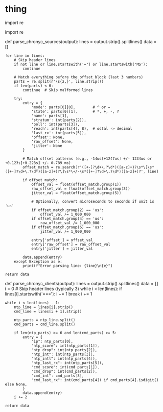 # thing

import re

import re

def parse_chronyc_sources(output):
    lines = output.strip().splitlines()
    data = []
    
    for line in lines:
        # Skip header lines
        if not line or line.startswith('=') or line.startswith('MS'):
            continue
        
        # Match everything before the offset block (last 3 numbers)
        parts = re.split(r'\s{2,}', line.strip())
        if len(parts) < 6:
            continue  # Skip malformed lines

        try:
            entry = {
                'mode': parts[0][0],        # ^ or =
                'state': parts[0][1],       # *, +, -, ?
                'name': parts[1],
                'stratum': int(parts[2]),
                'poll': int(parts[3]),
                'reach': int(parts[4], 8),  # octal -> decimal
                'last_rx': int(parts[5]),
                'offset': None,
                'raw_offset': None,
                'jitter': None
            }

            # Match offset patterns (e.g., -14us[+1247us] +/- 1234us or +0.123s[+0.223s] +/- 0.789 ms)
            offset_match = re.search(r'([+-]?\d+\.?\d*)([a-z]+)?\s*\[\s*([+-]?\d+\.?\d*)([a-z]+)?\]\s*\+/-\s*([+-]?\d+\.?\d*)([a-z]+)?', line)

            if offset_match:
                offset_val = float(offset_match.group(1))
                raw_offset_val = float(offset_match.group(3))
                jitter_val = float(offset_match.group(5))

                # Optionally, convert microseconds to seconds if unit is 'us'
                if offset_match.group(2) == 'us':
                    offset_val /= 1_000_000
                if offset_match.group(4) == 'us':
                    raw_offset_val /= 1_000_000
                if offset_match.group(6) == 'us':
                    jitter_val /= 1_000_000

                entry['offset'] = offset_val
                entry['raw_offset'] = raw_offset_val
                entry['jitter'] = jitter_val

            data.append(entry)
        except Exception as e:
            print(f"Error parsing line: {line}\n{e}")

    return data


def parse_chronyc_clients(output):
    lines = output.strip().splitlines()
    data = []
    i = 0
    # Skip header lines (typically 3)
    while i < len(lines):
        if lines[i].startswith('==='):
            i += 1
            break
        i += 1

    while i < len(lines) - 1:
        ntp_line = lines[i].strip()
        cmd_line = lines[i + 1].strip()

        ntp_parts = ntp_line.split()
        cmd_parts = cmd_line.split()

        if len(ntp_parts) >= 6 and len(cmd_parts) >= 5:
            entry = {
                "ip": ntp_parts[0],
                "ntp_score": int(ntp_parts[1]),
                "ntp_drop": int(ntp_parts[2]),
                "ntp_int": int(ntp_parts[3]),
                "ntp_intl": int(ntp_parts[4]),
                "ntp_last_rx": int(ntp_parts[5]),
                "cmd_score": int(cmd_parts[1]),
                "cmd_drop": int(cmd_parts[2]),
                "cmd_int": cmd_parts[3],
                "cmd_last_rx": int(cmd_parts[4]) if cmd_parts[4].isdigit() else None,
            }
            data.append(entry)
        i += 2

    return data

